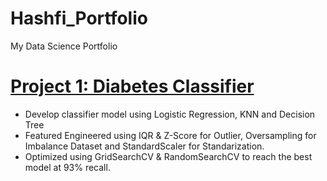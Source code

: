 # Hashfi_Portfolio
My Data Science Portfolio

# [Project 1: Diabetes Classifier](https://github.com/hasharissa/Data-Science/blob/main/comparative-ml-scaling.ipynb)
- Develop classifier model using Logistic Regression, KNN and Decision Tree
- Featured Engineered using IQR & Z-Score for Outlier, Oversampling for Imbalance Dataset and StandardScaler for Standarization.
- Optimized using GridSearchCV & RandomSearchCV to reach the best model at 93% recall.
